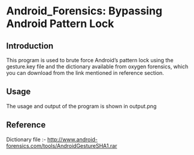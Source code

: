 Android_Forensics: Bypassing Android Pattern Lock
=================================================

Introduction
------------

This program is used to brute force Android’s pattern lock using the gesture.key file and the dictionary available from oxygen forensics, which you can download from the link mentioned in reference section.

Usage
-----

The usage and output of the program is shown in output.png


Reference
---------

Dictionary file :- http://www.android-forensics.com/tools/AndroidGestureSHA1.rar
